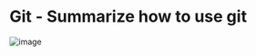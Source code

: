 # Git - Summarize how to use git

![image](https://user-images.githubusercontent.com/125323182/218610018-0c2f051c-8fe7-415d-b1a9-9dab5729dc89.png)
